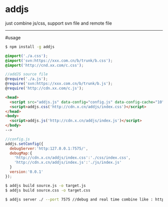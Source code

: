 # addjs
just combine js/css, support svn file and remote file

----

#usage

```bash
$ npm install -g addjs
```

```css
@import('./a.css');
@import('svn:https://xxx.com.cn/b/trunk/b.css');
@import('http://cnd.xx.com/c.css');
```

```js
//addJS source file
@require('./a.js');
@require('svn:https://xxx.com.cn/b/trunk/b.js');
@require('http://cdn.xx.com/c.js');
```

```html
<head>
  <script src="addjs.js" data-config="config.js" data-config-cache="10"></script>
  <script>addjs.css('http://cdn.x.cn/addjs/index.css')</script>
</head>
<body>
  <script>addjs.js('http://cdn.x.cn/addjs/index.js')</script>
</body>
-->
```

```js
//config.js
addjs.setConfig({
  debugServer:'http:127.0.0.1:7575/',
  debugMap:{
    'http://cdn.x.cn/addjs/index.css':'./css/index.css',
    'http://cdn.x.cn/addjs/index.js':'./js/index.js'
  }
  version:'0.0.1'
});
```

```bash
$ addjs build source.js -o target.js
$ addjs build source.css -o target.css
```

```bash
$ addjs server ./ --port 7575 //debug and real time combine like : http://127.0.0.1:7575/combine?filename=/path/source.js
```
